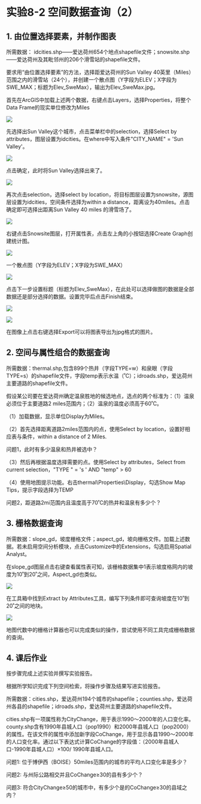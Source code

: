 # 实验8-2  空间数据查询（2）

## 1. 由位置选择要素，并制作图表

所需数据： idcities.shp——爱达荷州654个地点shapefile文件；snowsite.shp——爱达荷州及其毗邻州的206个滑雪站的shapefile文件。

要求用“由位置选择要素”的方法，选择距爱达荷州的Sun Valley 40英里（Miles）范围之内的滑雪站（24个），并创建一个散点图（Y字段为ELEV；X字段为SWE_MAX；标题为Elev_SweMax），输出为Elev_SweMax.jpg。

首先在ArcGIS中加载上述两个数据，右键点击Layers，选择Properties，将整个Data Frame的现实单位修改为Miles

![](pic/1.png)

先选择出Sun Valley这个城市，点击菜单栏中的selection，选择Select by attributes，图层设置为idcities。在where中写入条件"CITY_NAME" = 'Sun Valley'。

![](pic/2.png)

点击确定，此时将Sun Valley选择出来了。

![](pic/3.png)

再次点击selection，选择select by location，将目标图层设置为snowsite，源图层设置为idcities，空间条件选择为within a distance，距离设为40miles。点击确定即可选择出距离Sun Valley 40 miles 的滑雪场了。

![](pic/4.png)

右键点击Snowsite图层，打开属性表，点击左上角的小按钮选择Create Graph创建统计图。

![](pic/5.png)

一个散点图（Y字段为ELEV；X字段为SWE_MAX）

![](pic/6.png)

点击下一步设置标题（标题为Elev_SweMax），在此处可以选择做图的数据是全部数据还是部分选择的数据。设置完毕后点击Finish结束。

![](pic/7.png)

![](pic/8.png)

在图像上点击右键选择Export可以将图表导出为jpg格式的图片。

## 2. 空间与属性组合的数据查询

所需数据：thermal.shp,包含899个热井（字段TYPE=w）和泉眼（字段TYPE=s）的shapefile文件，字段temp表示水温（˚C）；idroads.shp，爱达荷州主要道路的shapefile文件。

假设某公司要在爱达荷州确定温泉胜地的候选地点，选点的两个标准为：（1）温泉必须位于主要道路2 miles范围内；（2）温泉的温度必须高于60˚C。

（1）加载数据，显示单位Display为Miles。

（2）首先选择距离道路2miles范围内的点，使用Select by location，设置好相应表与条件，within a distance of 2 Miles. 

问题1，此时有多少温泉和热井被选中？

（3）然后再根据温度选择需要的点。使用Select by attributes，Select from current selection，"TYPE " = 's ' AND "temp" > 60

（4）使用地图提示功能。右击thermal\Properties\Display，勾选Show Map Tips，提示字段选择为TEMP

问题2，距道路2mi范围内且温度高于70˚C的热井和温泉有多少个？

## 3. 栅格数据查询

所需数据：slope_gd，坡度栅格文件；aspect_gd，坡向栅格文件。加载上述数据。若未启用空间分析模块，点击Customize中的Extensions，勾选启用Spatial Analyst。

在slope_gd图层点击右键查看属性表可知，该栅格数据集中1表示坡度格网内的坡度为10˚到20˚之间，Aspect_gd也类似。

![](pic/9.png)

在工具箱中找到Extract by Attributes工具，编写下列条件即可查询坡度在10˚到20˚之间的地块。

![](pic/10.png)

地图代数中的栅格计算器也可以完成类似的操作，尝试使用不同工具完成栅格数据的查询。

## 4. 课后作业

按步骤完成上述实验并撰写实验报告。

根据所学知识完成下列空间检索，将操作步骤及结果写进实验报告。

所需数据：cities.shp，爱达荷州194个城市的shapefile；counties.shp，爱达荷州各县的shapefile；idroads.shp，爱达荷州主要道路的shapefile文件。

cities.shp有一项属性称为CityChange，用于表示1990～2000年的人口变化率。county.shp含有1990年县城人口（pop1990）和2000年县城人口（pop2000）的属性。在该文件的属性中添加新字段CoChange，用于显示各县1990～2000年的人口变化率。通过以下表达式计算CoChange的字段值：（2000年县城人口-1990年县城人口）×100/ 1990年县城人口。

问题1: 位于博伊西（BOISE）50miles范围内的城市的平均人口变化率是多少？

问题2: 与州际公路相交并且CoChange≥30的县有多少个？

问题3: 符合CityChange≥50的城市中，有多少个是的CoChange≥30的县域之内？